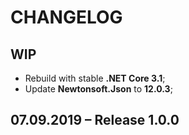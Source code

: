 # CHANGELOG

## WIP

- Rebuild with stable **.NET Core 3.1**;
- Update **Newtonsoft.Json** to **12.0.3**;

## 07.09.2019 – Release 1.0.0